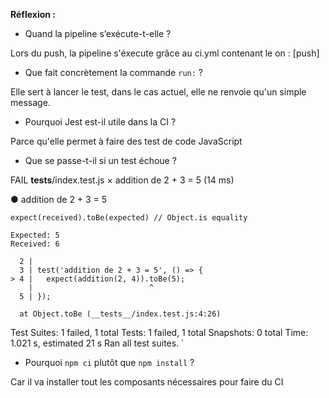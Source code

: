 **Réflexion :**

- Quand la pipeline s’exécute-t-elle ?


Lors du push, la pipeline s'éxecute grâce au ci.yml contenant le on : [push]
- Que fait concrètement la commande `run:` ?


Elle sert à lancer le test, dans le cas actuel, elle ne renvoie qu'un simple message.

- Pourquoi Jest est-il utile dans la CI ?


Parce qu'elle permet à faire des test de code JavaScript
- Que se passe-t-il si un test échoue ?

 FAIL  __tests__/index.test.js
  × addition de 2 + 3 = 5 (14 ms)

  ● addition de 2 + 3 = 5

    expect(received).toBe(expected) // Object.is equality

    Expected: 5
    Received: 6

      2 |
      3 | test('addition de 2 + 3 = 5', () => {
    > 4 |   expect(addition(2, 4)).toBe(5);
        |                          ^
      5 | });

      at Object.toBe (__tests__/index.test.js:4:26)

Test Suites: 1 failed, 1 total
Tests:       1 failed, 1 total
Snapshots:   0 total
Time:        1.021 s, estimated 21 s
Ran all test suites.
`


- Pourquoi `npm ci` plutôt que `npm install` ?


Car il va installer tout les composants nécessaires pour faire du CI